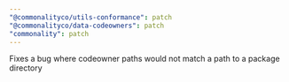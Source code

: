 ```yaml
---
"@commonalityco/utils-conformance": patch
"@commonalityco/data-codeowners": patch
"commonality": patch
---
```


Fixes a bug where codeowner paths would not match a path to a package directory

